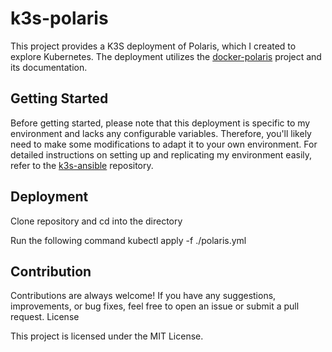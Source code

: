 # k3s-polaris

This project provides a K3S deployment of Polaris, which I created to explore Kubernetes. The deployment utilizes the [docker-polaris](https://github.com/ogarcia/docker-polaris) project and its documentation.

## Getting Started

Before getting started, please note that this deployment is specific to my environment and lacks any configurable variables. Therefore, you'll likely need to make some modifications to adapt it to your own environment. For detailed instructions on setting up and replicating my environment easily, refer to the [k3s-ansible](https://github.com/techno-tim/k3s-ansible) repository.

## Deployment

Clone repository and cd into the directory

Run the following command
  kubectl apply -f ./polaris.yml


## Contribution

Contributions are always welcome! If you have any suggestions, improvements, or bug fixes, feel free to open an issue or submit a pull request.
License

This project is licensed under the MIT License.

